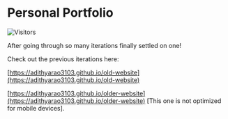 # Personal Portfolio

![Visitors](https://visitor-counter-nine.vercel.app/show)

After going through so many iterations finally settled on one!

Check out the previous iterations here:

[https://adithyarao3103.github.io/old-website](https://adithyarao3103.github.io/old-website)

[https://adithyarao3103.github.io/older-website](https://adithyarao3103.github.io/older-website) [This one is not optimized for mobile devices].
